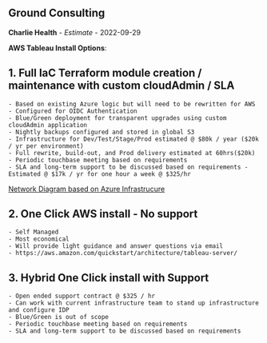 ## Ground Consulting

**Charlie Health** - *Estimate* - 2022-09-29

**AWS Tableau Install Options**:

## 1. Full IaC Terraform module creation / maintenance with custom cloudAdmin / SLA
	- Based on existing Azure logic but will need to be rewritten for AWS
	- Configured for OIDC Authentication
	- Blue/Green deployment for transparent upgrades using custom cloudAdmin application
	- Nightly backups configured and stored in global S3
	- Infrastructure for Dev/Test/Stage/Prod estimated @ $80k / year ($20k / yr per environment)
	- Full rewrite, build-out, and Prod delivery estimated at 60hrs($20k)
	- Periodic touchbase meeting based on requirements
	- SLA and long-term support to be discussed based on requirements - Estimated @ $17k / yr for one hour a week @ $325/hr
[Network Diagram based on Azure Infrastrucure](./cloudInfrastructure.pdf)

## 2. One Click AWS install - No support
	- Self Managed
	- Most economical
	- Will provide light guidance and answer questions via email
	- https://aws.amazon.com/quickstart/architecture/tableau-server/

## 3. Hybrid One Click install with Support
	- Open ended support contract @ $325 / hr
	- Can work with current infrastructure team to stand up infrastructure and configure IDP
	- Blue/Green is out of scope
	- Periodic touchbase meeting based on requirements
	- SLA and long-term support to be discussed based on requirements
	
